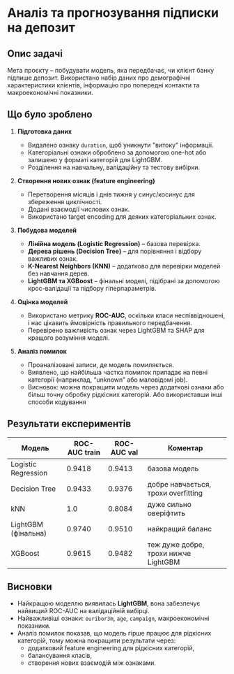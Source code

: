 # Аналіз та прогнозування підписки на депозит

## Опис задачі
Мета проєкту – побудувати модель, яка передбачає, чи клієнт банку підпише депозит. Використано набір даних про демографічні характеристики клієнтів, інформацію про попередні контакти та макроекономічні показники.

## Що було зроблено
1. **Підготовка даних**
   - Видалено ознаку `duration`, щоб уникнути "витоку" інформації.  
   - Категоріальні ознаки оброблено за допомогою one-hot або залишено у форматі категорій для LightGBM.  
   - Розділення на навчальну, валідаційну та тестову вибірки.

2. **Створення нових ознак (feature engineering)**
   - Перетворення місяців і днів тижня у синус/косинус для збереження циклічності.  
   - Додані взаємодії числових ознак.  
   - Використано target encoding для деяких категоріальних ознак.

3. **Побудова моделей**
   - **Лінійна модель (Logistic Regression)** – базова перевірка.  
   - **Дерева рішень (Decision Tree)** – для порівняння і відбору важливих ознак.  
   - **K-Nearest Neighbors (KNN)** – додатково для перевірки моделей без навчання дерев.
   - **LightGBM та XGBoost** – фінальні моделі, підібрані за допомогою крос-валідації та підбору гіперпараметрів.  

4. **Оцінка моделей**
   - Використано метрику **ROC-AUC**, оскільки класи неспіввідношені, і нас цікавить ймовірність правильного передбачення.  
   - Перевірено важливість ознак через LightGBM та SHAP для кращого розуміння моделі.

5. **Аналіз помилок**
   - Проаналізовані записи, де модель помиляється.  
   - Виявлено, що найбільша частка помилок припадає на певні категорії (наприклад, “unknown” або маловідомі job).  
   - Висновок: можна покращити модель через додаткові ознаки або більш точну обробку рідкісних категорій. Або використавши інші способи кодування

## Результати експериментів

| Модель            | ROC-AUC train | ROC-AUC val | Коментар |
|------------------|---------------|------------|----------|
| Logistic Regression | 0.9418         | 0.9413      | базова модель |
| Decision Tree       | 0.9433         | 0.9376      | добре навчається, трохи overfitting |
| kNN      | 1.0         | 0.8084      | дуже сильно оверіфтить |
| LightGBM (фінальна) | 0.9740         | 0.9510      | найкращий баланс |
| XGBoost            | 0.9615         | 	0.9482      | теж дуже добре, трохи нижче LightGBM |

## Висновки
- Найкращою моделлю виявилась **LightGBM**, вона забезпечує найвищий ROC-AUC на валідаційній вибірці.  
- Найважливіші ознаки: `euribor3m`, `age`, `campaign`, макроекономічні показники.  
- Аналіз помилок показав, що модель гірше працює для рідкісних категорій, тому можна покращити результати через:
  - додатковий feature engineering для рідкісних категорій,  
  - балансування класів,  
  - створення нових взаємодій між ознаками.
